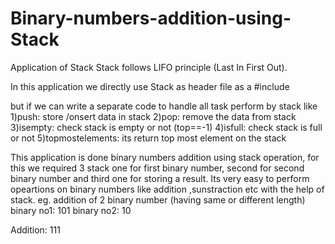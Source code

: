# Binary-numbers-addition-using-Stack
Application of Stack
Stack follows LIFO principle (Last In First Out).

In this application we directly use Stack as header file as a 
            #include<stack> 
    
but if we can write a separate code to handle all task perform by stack like 
1)push: store /onsert data in stack
2)pop: remove the data from stack 
3)isempty: check stack is empty or not (top==-1)
4)isfull: check stack is full or not 
5)topmostelements: its return top most element on the stack

This application is done binary numbers addition using stack operation, for this we required 3 stack  one for first binary number,
second for second binary number and third one for storing a result.
Its very easy to perform opeartions on binary numbers like addition ,sunstraction etc with the help of stack.
 eg.
 addition of 2 binary number (having same or different length)
 binary no1: 101
 binary no2: 10
 
Addition: 111
